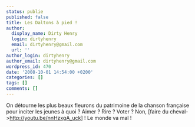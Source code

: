 ```yaml
---
status: publie
published: false
title: Les Daltons à pied !
author:
  display_name: Dirty Henry
  login: dirtyhenry
  email: dirtyhenry@gmail.com
  url: ''
author_login: dirtyhenry
author_email: dirtyhenry@gmail.com
wordpress_id: 470
date: '2008-10-01 14:54:00 +0200'
categories: []
tags: []
comments: []
---
```

On détourne les plus beaux fleurons du patrimoine de la chanson française pour inciter les jeunes à quoi ? Aimer ? Rire ? Voter ? Non, [faire du cheval->http://youtu.be/nnHzxgA_uck] ! Le monde va mal !
